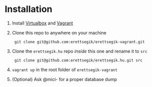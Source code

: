 # Installation

1. Install [Virtualbox](https://www.virtualbox.org/) and [Vagrant](https://www.vagrantup.com/)
2. Clone this repo to anywhere on your machine

        git clone git@github.com:erettsegik/erettsegik-vagrant.git
3. Clone the `erettsegik.hu` repo *inside* this one and rename it to `src`

        git clone git@github.com:erettsegik/erettsegik.hu.git src
4. `vagrant up` in the root folder of `erettsegik-vagrant`
5. (Optional) Ask @mici- for a proper database dump
